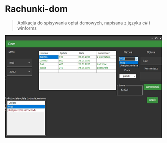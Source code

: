 # Rachunki-dom
> Aplikacja do spisywania opłat domowych, napisana z języku c# i winforms 









![img of app](assets/assets.jpg)
